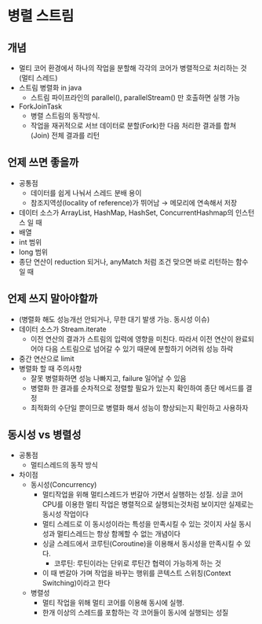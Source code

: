 # 병렬 스트림

## 개념

- 멀티 코어 환경에서 하나의 작업을 분할해 각각의 코어가 병렬적으로 처리하는 것 (멀티 스레드)
- 스트림 병렬화 in java
    - 스트림 파이프라인의 parallel(), parallelStream() 만 호출하면 실행 가능
- ForkJoinTask
    - 병렬 스트림의 동작방식.
    - 작업을 재귀적으로 서브 데이터로 분할(Fork)한 다음 처리한 결과를 합쳐(Join) 전체 결과를 리턴


## 언제 쓰면 좋을까

- 공통점
    - 데이터를 쉽게 나눠서 스레드 분배 용이
    - 참조지역성(locality of reference)가 뛰어남 → 메모리에 연속해서 저장
- 데이터 소스가 ArrayList, HashMap, HashSet, ConcurrentHashmap의 인스턴스 일 때
- 배열
- int 범위
- long 범위
- 종단 연산이 reduction 되거나, anyMatch 처럼 조건 맞으면 바로 리턴하는 함수일 때

## 언제 쓰지 말아야할까

- (병렬화 해도 성능개선 안되거나, 무한 대기 발생 가능. 동시성 이슈)
- 데이터 소스가 Stream.iterate
    - 이전 연산의 결과가 스트림의 입력에 영향을 미친다. 따라서 이전 연산이 완료되어야 다음 스트림으로 넘어갈 수 있기 때문에 분할하기 어려워 성능 하락
- 중간 연산으로 limit
- 병렬화 할 때 주의사항
    - 잘못 병렬화하면 성능 나빠지고, failure 일어날 수 있음
    - 병렬화 한 결과를 순차적으로 정렬할 필요가 있는지 확인하여 종단 메서드를 결정
    - 최적화의 수단일 뿐이므로 병렬화 해서 성능이 향상되는지 확인하고 사용하자


## 동시성 vs 병렬성

- 공통점
    - 멀티스레드의 동작 방식
- 차이점
    - 동시성(Concurrency)
        - 멀티작업을 위해 멀티스레드가 번갈아 가면서 실행하는 성질. 싱글 코어 CPU를 이용한 멀티 작업은 병렬적으로 실행되는것처럼 보이지만 실제로는 동시성 작업이다
        - 멀티 스레드로 이 동시성이라는 특성을 만족시킬 수 있는 것이지 사실 동시성과 멀티스레드는 항상 함께할 수 없는 개념이다
        - 싱글 스레드에서 코루틴(Coroutine)을 이용해서 동시성을 만족시킬 수 있다.
            - 코루틴: 루틴이라는 단위로 루틴간 협력이 가능하게 하는 것
        - 이 때 번갈아 가며 작업을 바꾸는 행위를 콘텍스트 스위칭(Context Switching)이라고 한다
    - 병렬성
        - 멀티 작업을 위해 멀티 코어를 이용해 동시에 실행.
        - 한개 이상의 스레드를 포함하는 각 코어들이 동시에 실행되는 성질
